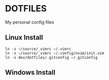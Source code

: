 # DOTFILES

My personal config files

## Linux Install

    ln -s ~/source/_vimrc ~/.vimrc
    ln -s ~/source/_vimrc ~/.config/nvim/init.vim
    ln -s dev/dotfiles/.gitconfig ~/.gitconfig	

## Windows Install
